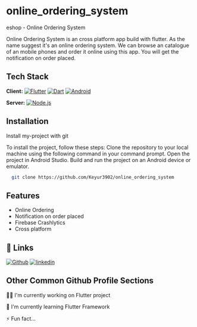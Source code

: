 
# online_ordering_system

eshop - Online Ordering System

Online Ordering System is an cross platform app build with flutter.
As the name suggest it's an online ordering system. We can browse an catalogue of an mobile phones and order it online using this app.
You will get the notification on order placed.


## Tech Stack

**Client:** [![Flutter](https://img.shields.io/badge/Flutter-02569B?style=for-the-badge&logo=flutter&logoColor=white)](https://flutter.dev/)
[![Dart](https://img.shields.io/badge/Dart-0175C2?style=for-the-badge&logo=dart&logoColor=white)](https://dart.dev/)
[![Android](https://img.shields.io/badge/Android-3DDC84?style=for-the-badge&logo=android&logoColor=white)](https://www.android.com/intl/en_in/)

**Server:** [![Node.js](https://img.shields.io/badge/Node.js-43853D?style=for-the-badge&logo=node.js&logoColor=white)](https://nodejs.org/en)


## Installation

Install my-project with git

To install the project, follow these steps: Clone the repository to your local machine using the following command in your command prompt. Open the project in Android Studio. Build and run the project on an Android device or emulator.

```bash
  git clone https://github.com/Keyur3902/online_ordering_system
```
    
## Features

- Online Ordering
- Notification on order placed
- Firebase Crashlytics
- Cross platform


## 🔗 Links
[![Github](https://img.shields.io/badge/GitHub-100000?style=for-the-badge&logo=github&logoColor=white)](https://github.com/Keyur3902)
[![linkedin](https://img.shields.io/badge/linkedin-0A66C2?style=for-the-badge&logo=linkedin&logoColor=white)](https://www.linkedin.com/in/parmar-keyur-a26a2a214/)



## Other Common Github Profile Sections
👩‍💻 I'm currently working on Flutter project

🧠 I'm currently learning Flutter Framework

⚡️ Fun fact...

